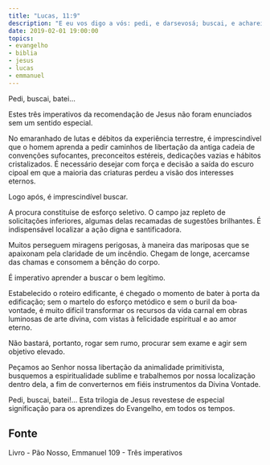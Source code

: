 ```yaml
---
title: "Lucas, 11:9"
description: "E eu vos digo a vós: pedi, e dar­se­vos­á; buscai, e achareis; batei, e abrir­se­vos­á."
date: 2019-02-01 19:00:00
topics: 
- evangelho
- biblia
- jesus
- lucas
- emmanuel
---
```


Pedi, buscai, batei...

Estes três imperativos da recomendação de Jesus não foram enunciados
sem um sentido especial.

No emaranhado de lutas e débitos da experiência terrestre, é imprescindível
que o homem aprenda a pedir caminhos de libertação da antiga cadeia de
convenções sufocantes, preconceitos estéreis, dedicações vazias e hábitos
cristalizados. É necessário desejar com força e decisão a saída do escuro cipoal em
que a maioria das criaturas perdeu a visão dos interesses eternos.

Logo após, é imprescindível buscar.

A procura constitui­se de esforço seletivo. O campo jaz repleto de
solicitações inferiores, algumas delas recamadas de sugestões brilhantes. É
indispensável localizar a ação digna e santificadora.

Muitos perseguem miragens perigosas, à maneira das mariposas que se
apaixonam pela claridade de um incêndio. Chegam de longe, acercam­se das chamas
e consomem a bênção do corpo.

É imperativo aprender a buscar o bem legítimo.

Estabelecido o roteiro edificante, é chegado o momento de bater à porta da
edificação; sem o martelo do esforço metódico e sem o buril da boa­vontade, é
muito difícil transformar os recursos da vida carnal em obras luminosas de arte
divina, com vistas à felicidade espiritual e ao amor eterno.

Não bastará, portanto, rogar sem rumo, procurar sem exame e agir sem
objetivo elevado.

Peçamos ao Senhor nossa libertação da animalidade primitivista,
busquemos a espiritualidade sublime e trabalhemos por nossa localização dentro
dela, a fim de converter­nos em fiéis instrumentos da Divina Vontade.

Pedi, buscai, batei!... Esta trilogia de Jesus reveste­se de especial
significação para os aprendizes do Evangelho, em todos os tempos.



## Fonte
Livro - Pão Nosso, Emmanuel
109 - Três imperativos
